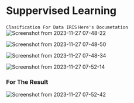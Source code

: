 # Suppervised Learning 
  `
Clasification For Data IRIS
  `
  `
Here's Documetation
`
![Screenshot from 2023-11-27 07-48-22](https://github.com/HaiPigGi/suppervised-learning_clasification-_irisDataset/assets/119752348/5abdf2c9-e370-4382-bf92-0014727eca6f)

![Screenshot from 2023-11-27 07-48-50](https://github.com/HaiPigGi/suppervised-learning_clasification-_irisDataset/assets/119752348/49cda84c-b1d2-48c6-a584-3396a9d6a965)

![Screenshot from 2023-11-27 07-48-34](https://github.com/HaiPigGi/suppervised-learning_clasification-_irisDataset/assets/119752348/d625eca8-f222-40b4-b5a4-d15d23eb54c3)

![Screenshot from 2023-11-27 07-52-14](https://github.com/HaiPigGi/suppervised-learning_clasification-_irisDataset/assets/119752348/9350cc29-44a2-4490-8b77-f8d292b505cd)

### For The Result

![Screenshot from 2023-11-27 07-52-42](https://github.com/HaiPigGi/suppervised-learning_clasification-_irisDataset/assets/119752348/8aded57a-5a58-4647-9bb4-5d423346b6e1)
